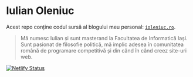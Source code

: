 # Iulian Oleniuc

Acest repo conține codul sursă al blogului meu personal: [`ioleniuc.ro`](https://ioleniuc.ro/).

> Mă numesc Iulian și sunt masterand la Facultatea de Informatică Iași. Sunt pasionat de filosofie politică, mă implic adesea în comunitatea română de programare competitivă și din când în când creez site-uri web.

[![Netlify Status](https://api.netlify.com/api/v1/badges/c7af3175-c249-442f-aa4e-ffa7fd993d6e/deploy-status)](https://app.netlify.com/sites/ioleniuc/deploys)
